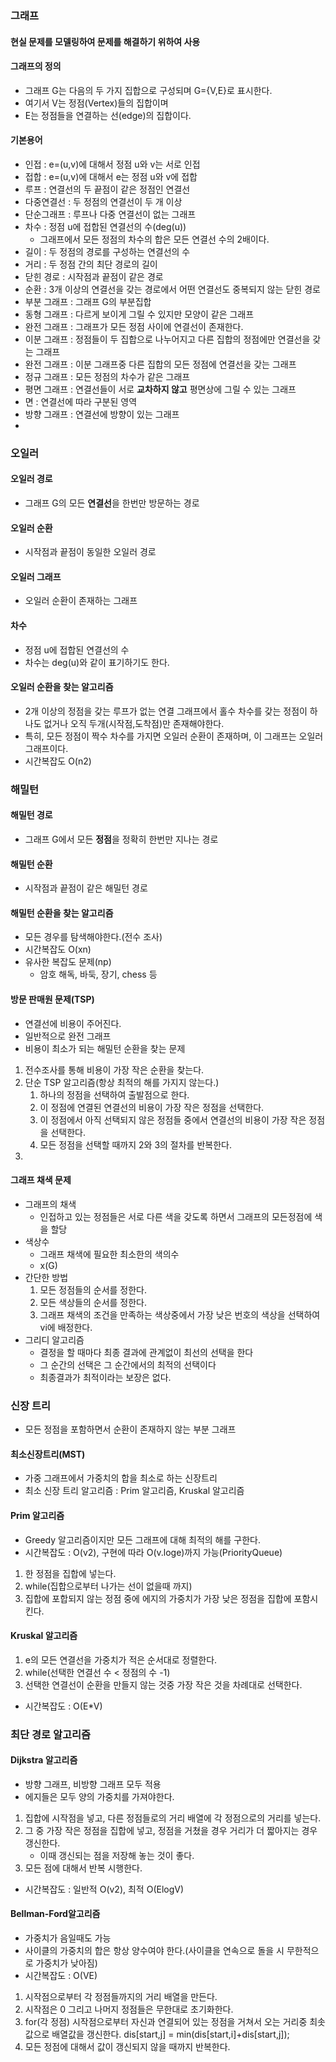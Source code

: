 ### 그래프

#### 현실 문제를 모델링하여 문제를 해결하기 위하여 사용

#### 그래프의 정의

- 그래프 G는 다음의 두 가지 집합으로 구성되며 G={V,E}로 표시한다.
- 여기서 V는 정점(Vertex)들의 집합이며
- E는 정점들을 연결하는 선(edge)의 집합이다.

#### 기본용어

- 인접 : e=(u,v)에 대해서 정점 u와 v는 서로 인접
- 접합 : e=(u,v)에 대해서 e는 정점 u와 v에 접합
- 루프 : 연결선의 두 끝점이 같은 정점인 연결선
- 다중연결선 : 두 정점의 연결선이 두 개 이상
- 단순그래프 : 루프나 다중 연결선이 없는 그래프
- 차수 : 정점 u에 접합된 연결선의 수(deg(u))
  - 그래프에서 모든 정점의 차수의 합은 모든 연결선 수의 2배이다.
- 길이 : 두 정점의 경로를 구성하는 연결선의 수
- 거리 : 두 정점 간의 최단 경로의 길이
- 닫힌 경로 : 시작점과 끝점이 같은 경로
- 순환 : 3개 이상의 연결선을 갖는 경로에서 어떤 연결선도 중복되지 않는 닫힌 경로
- 부분 그래프 : 그래프 G의 부분집합
- 동형 그래프 : 다르게 보이게 그릴 수 있지만 모양이 같은 그래프
- 완전 그래프 : 그래프가 모든 정점 사이에 연결선이 존재한다.
- 이분 그래프 : 정점들이 두 집합으로 나누어지고 다른 집합의 정점에만 연결선을 갖는 그래프
- 완전 그래프 : 이분 그래프중 다른 집합의 모든 정점에 연결선을 갖는 그래프
- 정규 그래프 : 모든 정점의 차수가 같은 그래프
- 평면 그래프 : 연결선들이 서로 <b>교차하지 않고</b> 평면상에 그릴 수 있는 그래프
- 면 : 연결선에 따라 구분된 영역
- 방향 그래프 : 연결선에 방향이 있는 그래프
- 

### 오일러

#### 오일러 경로

- 그래프 G의 모든 <b>연결선</b>을 한번만 방문하는 경로

#### 오일러 순환

- 시작점과 끝점이 동일한 오일러 경로

#### 오일러 그래프

- 오일러 순환이 존재하는 그래프

#### 차수

- 정점 u에 접합된 연결선의 수
- 차수는 deg(u)와 같이 표기하기도 한다.

#### 

#### 오일러 순환을 찾는 알고리즘

- 2개 이상의 정점을 갖는 루프가 없는 연결 그래프에서 홀수 차수를 갖는 정점이 하나도 없거나 오직 두개(시작점,도착점)만 존재해야한다.
- 특히, 모든 정점이 짝수 차수를 가지면 오일러 순환이 존재하며, 이 그래프는 오일러 그래프이다.
- 시간복잡도 O(n2)

### 

### 해밀턴

#### 해밀턴 경로

- 그래프 G에서 모든 <b>정점</b>을 정확히 한번만 지나는 경로

#### 해밀턴 순환

- 시작점과 끝점이 같은 해밀턴 경로

#### 해밀턴 순환을 찾는 알고리즘

- 모든 경우를 탐색해야한다.(전수 조사)
- 시간복잡도 O(xn)
- 유사한 복잡도 문제(np)
  - 암호 해독, 바둑, 장기, chess 등

#### 방문 판매원 문제(TSP)

- 연결선에 비용이 주어진다.
- 일반적으로 완전 그래프
- 비용이 최소가 되는 해밀턴 순환을 찾는 문제

1. 전수조사를 통해 비용이 가장 작은 순환을 찾는다.
2. 단순 TSP 알고리즘(항상 최적의 해를 가지지 않는다.)
   1. 하나의 정점을 선택하여 출발점으로 한다.
   2. 이 정점에 연결된 연결선의 비용이 가장 작은 정점을 선택한다.
   3. 이 정점에서 아직 선택되지 않은 정점들 중에서 연결선의 비용이 가장 작은 정점을 선택한다.
   4. 모든 정점을 선택할 때까지 2와 3의 절차를 반복한다.
3. 

#### 그래프 채색 문제

- 그래프의 채색
  - 인접하고 있는 정점들은 서로 다른 색을 갖도록 하면서 그래프의 모든정점에 색을 할당
- 색상수
  - 그래프 채색에 필요한 최소한의 색의수
  - x(G) 
- 간단한 방법
  1. 모든 정점들의 순서를 정한다.
  2. 모든 색상들의 순서를 정한다.
  3. 그래프 채색의 조건을 만족하는 색상중에서 가장 낮은 번호의 색상을 선택하여 vi에 배정한다.
- 그리디 알고리즘
  - 결정을 할 때마다 최종 결과에 관계없이 최선의 선택을 한다
  - 그 순간의 선택은 그 순간에서의 최적의 선택이다
  - 최종결과가 최적이라는 보장은 없다.



### 신장 트리

- 모든 정점을 포함하면서 순환이 존재하지 않는 부분 그래프

#### 최소신장트리(MST)

- 가중 그래프에서 가중치의 합을 최소로 하는 신장트리
- 최소 신장 트리 알고리즘 : Prim 알고리즘, Kruskal 알고리즘

#### Prim 알고리즘

- Greedy 알고리즘이지만 모든 그래프에 대해 최적의 해를 구한다.
- 시간복잡도 : O(v2), 구현에 따라 O(v.loge)까지 가능(PriorityQueue)

1. 한 정점을 집합에 넣는다.
2. while(집합으로부터 나가는 선이 없을때 까지)
3. 집합에 포합되지 않는 정점 중에 에지의 가중치가 가장 낮은 정점을 집합에 포함시킨다.

#### Kruskal 알고리즘

1. e의 모든 연결선을 가중치가 적은 순서대로 정렬한다.
2. while(선택한 연결선 수 < 정점의 수 -1)
3. 선택한 연결선이 순환을 만들지 않는 것중 가장 작은 것을 차례대로 선택한다.

- 시간복잡도 : O(E*V)



### 최단 경로 알고리즘

#### Dijkstra 알고리즘

- 방향 그래프, 비방향 그래프 모두 적용
- 에지들은 모두 양의 가중치를 가져야한다.

1. 집합에 시작점을 넣고, 다른 정점들로의 거리 배열에 각 정점으로의 거리를 넣는다.
2. 그 중 가장 작은 정점을 집합에 넣고, 정점을 거쳤을 경우 거리가 더 짧아지는 경우 갱신한다.
   - 이때 갱신되는 점을 저장해 놓는 것이 좋다.
3. 모든 점에 대해서 반복 시행한다.

- 시간복잡도 : 일반적 O(v2), 최적 O(ElogV)



#### Bellman-Ford알고리즘

- 가중치가 음일때도 가능
- 사이클의 가중치의 합은 항상 양수여야 한다.(사이클을 연속으로 돌을 시 무한적으로 가중치가 낮아짐)
- 시간복잡도 : O(VE)

1. 시작점으로부터 각 정점들까지의 거리 배열을 만든다.
2. 시작점은 0 그리고 나머지 정점들은 무한대로 초기화한다.
3. for(각 정점) 시작점으로부터 자신과 연결되어 있는 정점을 거쳐서 오는 거리중 최솟값으로 배열값을 갱신한다. dis[start,j] = min(dis[start,i]+dis[start,j]);
4. 모든 정점에 대해서 값이 갱신되지 않을 때까지 반복한다.
